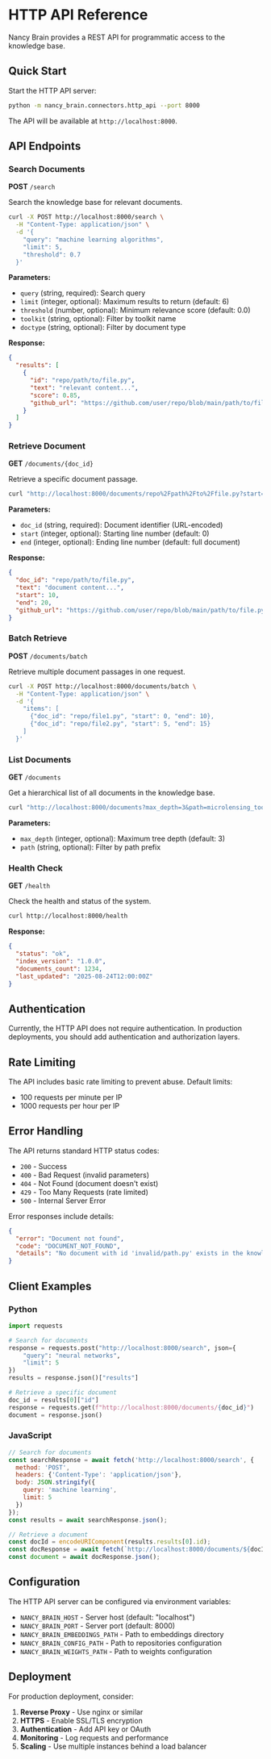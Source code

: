 # HTTP API Reference

Nancy Brain provides a REST API for programmatic access to the knowledge base.

## Quick Start

Start the HTTP API server:

```bash
python -m nancy_brain.connectors.http_api --port 8000
```

The API will be available at `http://localhost:8000`.

## API Endpoints

### Search Documents

**POST** `/search`

Search the knowledge base for relevant documents.

```bash
curl -X POST http://localhost:8000/search \
  -H "Content-Type: application/json" \
  -d '{
    "query": "machine learning algorithms",
    "limit": 5,
    "threshold": 0.7
  }'
```

**Parameters:**
- `query` (string, required): Search query
- `limit` (integer, optional): Maximum results to return (default: 6)
- `threshold` (number, optional): Minimum relevance score (default: 0.0)
- `toolkit` (string, optional): Filter by toolkit name
- `doctype` (string, optional): Filter by document type

**Response:**
```json
{
  "results": [
    {
      "id": "repo/path/to/file.py",
      "text": "relevant content...",
      "score": 0.85,
      "github_url": "https://github.com/user/repo/blob/main/path/to/file.py"
    }
  ]
}
```

### Retrieve Document

**GET** `/documents/{doc_id}`

Retrieve a specific document passage.

```bash
curl "http://localhost:8000/documents/repo%2Fpath%2Fto%2Ffile.py?start=10&end=20"
```

**Parameters:**
- `doc_id` (string, required): Document identifier (URL-encoded)
- `start` (integer, optional): Starting line number (default: 0)
- `end` (integer, optional): Ending line number (default: full document)

**Response:**
```json
{
  "doc_id": "repo/path/to/file.py",
  "text": "document content...",
  "start": 10,
  "end": 20,
  "github_url": "https://github.com/user/repo/blob/main/path/to/file.py"
}
```

### Batch Retrieve

**POST** `/documents/batch`

Retrieve multiple document passages in one request.

```bash
curl -X POST http://localhost:8000/documents/batch \
  -H "Content-Type: application/json" \
  -d '{
    "items": [
      {"doc_id": "repo/file1.py", "start": 0, "end": 10},
      {"doc_id": "repo/file2.py", "start": 5, "end": 15}
    ]
  }'
```

### List Documents

**GET** `/documents`

Get a hierarchical list of all documents in the knowledge base.

```bash
curl "http://localhost:8000/documents?max_depth=3&path=microlensing_tools"
```

**Parameters:**
- `max_depth` (integer, optional): Maximum tree depth (default: 3)
- `path` (string, optional): Filter by path prefix

### Health Check

**GET** `/health`

Check the health and status of the system.

```bash
curl http://localhost:8000/health
```

**Response:**
```json
{
  "status": "ok",
  "index_version": "1.0.0",
  "documents_count": 1234,
  "last_updated": "2025-08-24T12:00:00Z"
}
```

## Authentication

Currently, the HTTP API does not require authentication. In production deployments, you should add authentication and authorization layers.

## Rate Limiting

The API includes basic rate limiting to prevent abuse. Default limits:
- 100 requests per minute per IP
- 1000 requests per hour per IP

## Error Handling

The API returns standard HTTP status codes:

- `200` - Success
- `400` - Bad Request (invalid parameters)
- `404` - Not Found (document doesn't exist)
- `429` - Too Many Requests (rate limited)
- `500` - Internal Server Error

Error responses include details:

```json
{
  "error": "Document not found",
  "code": "DOCUMENT_NOT_FOUND",
  "details": "No document with id 'invalid/path.py' exists in the knowledge base"
}
```

## Client Examples

### Python

```python
import requests

# Search for documents
response = requests.post("http://localhost:8000/search", json={
    "query": "neural networks",
    "limit": 5
})
results = response.json()["results"]

# Retrieve a specific document
doc_id = results[0]["id"]
response = requests.get(f"http://localhost:8000/documents/{doc_id}")
document = response.json()
```

### JavaScript

```javascript
// Search for documents
const searchResponse = await fetch('http://localhost:8000/search', {
  method: 'POST',
  headers: {'Content-Type': 'application/json'},
  body: JSON.stringify({
    query: 'machine learning',
    limit: 5
  })
});
const results = await searchResponse.json();

// Retrieve a document
const docId = encodeURIComponent(results.results[0].id);
const docResponse = await fetch(`http://localhost:8000/documents/${docId}`);
const document = await docResponse.json();
```

## Configuration

The HTTP API server can be configured via environment variables:

- `NANCY_BRAIN_HOST` - Server host (default: "localhost")
- `NANCY_BRAIN_PORT` - Server port (default: 8000)
- `NANCY_BRAIN_EMBEDDINGS_PATH` - Path to embeddings directory
- `NANCY_BRAIN_CONFIG_PATH` - Path to repositories configuration
- `NANCY_BRAIN_WEIGHTS_PATH` - Path to weights configuration

## Deployment

For production deployment, consider:

1. **Reverse Proxy** - Use nginx or similar
2. **HTTPS** - Enable SSL/TLS encryption
3. **Authentication** - Add API key or OAuth
4. **Monitoring** - Log requests and performance
5. **Scaling** - Use multiple instances behind a load balancer

